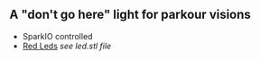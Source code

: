 A "don't go here" light for parkour visions
-------------------------------------------

* SparkIO controlled
* [Red Leds](http://www.digikey.com/product-detail/en/C503B-RCN-CW0Z0AA1/C503B-RCN-CW0Z0AA1-ND/1922930) *see led.stl file*

